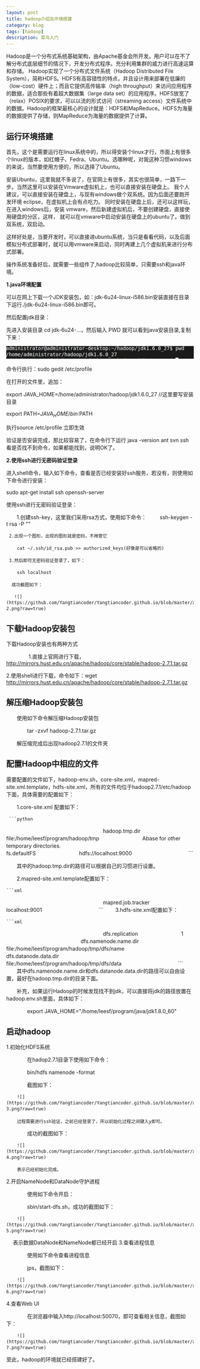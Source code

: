 ```yaml
---
layout: post
title: hadoop介绍及环境搭建
category: blog
tags: [hadoop]
description: 菜鸟入门
---
```


Hadoop是一个分布式系统基础架构，由Apache基金会所开发。用户可以在不了解分布式底层细节的情况下，开发分布式程序。充分利用集群的威力进行高速运算和存储。 Hadoop实现了一个分布式文件系统（Hadoop Distributed File System），简称HDFS。HDFS有高容错性的特点，并且设计用来部署在低廉的（low-cost）硬件上；而且它提供高传输率（high throughput）来访问应用程序的数据，适合那些有着超大数据集（large data set）的应用程序。HDFS放宽了（relax）POSIX的要求，可以以流的形式访问（streaming access）文件系统中的数据。Hadoop的框架最核心的设计就是：HDFS和MapReduce。HDFS为海量的数据提供了存储，则MapReduce为海量的数据提供了计算。

## 运行环境搭建

首先，这个是需要运行在linux系统中的，所以得安装个linux才行，市面上有很多个linux的版本，如红帽子、Fedra、Ubuntu。选哪种呢，对我这种习惯windows的来说，当然要使用方便的，所以选择了Ubuntu。

安装Ubuntu，这里我就不多说了，在官网上有很多，其实也很简单，一路下一步。当然这里可以安装在Vmware虚拟机上，也可以直接安装在硬盘上。 我个人建议，可以直接安装在硬盘上，与现有windows做个双系统。因为后面还要跑开发环境 eclipse，在虚拟机上会有点吃力。 同时安装在硬盘上后，还可以这样玩，在进入windows后，安装 vmware，然后新建虚拟机后，不要创建硬盘，直接使用硬盘的分区，这样， 就可以在vmware中启动安装在硬盘上的ubuntu了。做到双系统，双启动。

这样好处是，当要开发时，可以直接进ubuntu系统，当只是看看代码，以及后面模拟分布式部署时，就可以用vmware来启动，同时再建上几个虚拟机来进行分布式部署。

操作系统准备好后，就需要一些组件了,hadoop比较简单，只需要ssh和java环境。

 **1.java环境配置**

 可以在网上下载一个JDK安装包，如：jdk-6u24-linux-i586.bin安装直接在目录下运行./jdk-6u24-linux-i586.bin即可。

 然后配置jdk目录：

 先进入安装目录 cd jdk-6u24-…，然后输入 PWD 就可以看到java安装目录,复制下来：

 ![](https://github.com/Yangtiancoder/Yangtiancoder.github.io/blob/master/assets/images/hadoop1-1.png?raw=true)

 命令行执行：sudo gedit /etc/profile

 在打开的文件里，追加：

 export JAVA_HOME=/home/administrator/hadoop/jdk1.6.0_27 //这里要写安装目录

 export PATH=${JAVA_HOME}/bin:$PATH

 执行source /etc/profile 立即生效

 验证是否安装完成，那比较容易了，在命令行下运行 java -version ant svn ssh 看是否找不到命令，如果都能找到，说明OK了。

 **2.使用ssh进行无密码验证登录**

 进入shell命令，输入如下命令，查看是否已经安装好ssh服务，若没有，则使用如下命令进行安装：

 sudo apt-get install ssh openssh-server

 使用ssh进行无密码验证登录：

 　　1.创建ssh-key，这里我们采用rsa方式，使用如下命令：
 　　
        ssh-keygen -t rsa -P ""

     2.出现一个图形，出现的图形就是密码，不用管它
    
        cat ~/.ssh/id_rsa.pub >> authorized_keys(好像是可以省略的)
 
     3.然后即可无密码验证登录了，如下：
    
        ssh localhost
   
      成功截图如下：
    
       ![](https://github.com/Yangtiancoder/Yangtiancoder.github.io/blob/master/assets/images/hadoop1-2.png?raw=true)

## 下载Hadoop安装包

下载Hadoop安装也有两种方式

　　　　
1.直接上官网进行下载，http://mirrors.hust.edu.cn/apache/hadoop/core/stable/hadoop-2.7.1.tar.gz

2.使用shell进行下载，命令如下：wget http://mirrors.hust.edu.cn/apache/hadoop/core/stable/hadoop-2.7.1.tar.gz

## 解压缩Hadoop安装包

　　使用如下命令解压缩Hadoop安装包

　　　　tar -zxvf hadoop-2.7.1.tar.gz

　　解压缩完成后出现hadoop2.7.1的文件夹

## 配置Hadoop中相应的文件

需要配置的文件如下，hadoop-env.sh，core-site.xml，mapred-site.xml.template，hdfs-site.xml，所有的文件均位于hadoop2.7.1/etc/hadoop下面，具体需要的配置如下：

　　1.core-site.xml 配置如下：　
  
     ```python
　　　　<configuration>
　　　　　　<property>
　　　　　　　　<name>hadoop.tmp.dir</name>
　　　　　　　　<value>file:/home/leesf/program/hadoop/tmp</value>
　　　　　　　　<description>Abase for other temporary directories.</description>
　　　　　　</property>
　　　　　　<property>
　　　　　　　　<name>fs.defaultFS</name>
　　　　　　　　<value>hdfs://localhost:9000</value>
　　　　　　</property>
　　　　</configuration>
       ```
      
　　其中的hadoop.tmp.dir的路径可以根据自己的习惯进行设置。

　　2.mapred-site.xml.template配置如下：　
  
    ```xml
　　　　<configuration>
　　　　　　<property>
　　　　　　　　<name>mapred.job.tracker</name>
　　　　　　　　<value>localhost:9001</value>
　　　　　　</property>
　　　　</configuration>
     ```
　　3.hdfs-site.xml配置如下：
  
    ```xml
　　　　<configuration>
　　　　　　<property>
　　　　　　　　<name>dfs.replication</name>
　　　　　　　　<value>1</value>
　　　　　　</property>
　　　　　　<property>
　　　　　　　　<name>dfs.namenode.name.dir</name>
　　　　　　　　<value>file:/home/leesf/program/hadoop/tmp/dfs/name</value>
　　　　　　</property>
　　　　　　<property>
　　　　　　　　<name>dfs.datanode.data.dir</name>
　　　　　　　　<value>file:/home/leesf/program/hadoop/tmp/dfs/data</value>
　　　　　　</property>
　　　　</configuration>
        ```
　　其中dfs.namenode.name.dir和dfs.datanode.data.dir的路径可以自由设置，最好在hadoop.tmp.dir的目录下面。

　　补充，如果运行Hadoop的时候发现找不到jdk，可以直接将jdk的路径放置在hadoop.env.sh里面，具体如下：

　　　　export JAVA_HOME="/home/leesf/program/java/jdk1.8.0_60"

## 启动hadoop

 1.初始化HDFS系统

　　　　在hadop2.7.1目录下使用如下命令：

　　　　bin/hdfs namenode -format

　　　　截图如下：
     
        ![](https://github.com/Yangtiancoder/Yangtiancoder.github.io/blob/master/assets/images/hadoop1-3.png?raw=true)
        　　　　
        过程需要进行ssh验证，之前已经登录了，所以初始化过程之间键入y即可。

　　　　成功的截图如下：

        ![](https://github.com/Yangtiancoder/Yangtiancoder.github.io/blob/master/assets/images/hadoop1-4.png?raw=true)

        表示已经初始化完成。

  2.开启NameNode和DataNode守护进程

　　　　使用如下命令开启：

　　　　sbin/start-dfs.sh，成功的截图如下：
    
        ![](https://github.com/Yangtiancoder/Yangtiancoder.github.io/blob/master/assets/images/hadoop1-5.png?raw=true)

　      表示数据DataNode和NameNode都已经开启
  3.查看进程信息

　　　　使用如下命令查看进程信息

　　　　jps，截图如下：
 
        ![](https://github.com/Yangtiancoder/Yangtiancoder.github.io/blob/master/assets/images/hadoop1-6.png?raw=true)

  4.查看Web UI

　　　　在浏览器中输入http://localhost:50070，即可查看相关信息，截图如下：

        ![](https://github.com/Yangtiancoder/Yangtiancoder.github.io/blob/master/assets/images/hadoop1-7.png?raw=true)

至此，hadoop的环境就已经搭建好了。        
